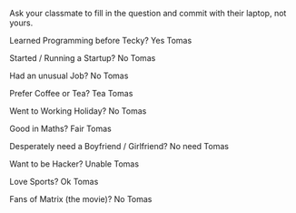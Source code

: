 Ask your classmate to fill in the question and commit with their laptop, not yours.

Learned Programming before Tecky? 
Yes Tomas

Started / Running a Startup? 
No Tomas

Had an unusual Job? 
No Tomas

Prefer Coffee or Tea?
Tea Tomas

Went to Working Holiday?
No Tomas

Good in Maths?
Fair Tomas

Desperately need a Boyfriend / Girlfriend?
No need Tomas

Want to be Hacker?
Unable Tomas

Love Sports? 
Ok Tomas

Fans of Matrix (the movie)?
No Tomas